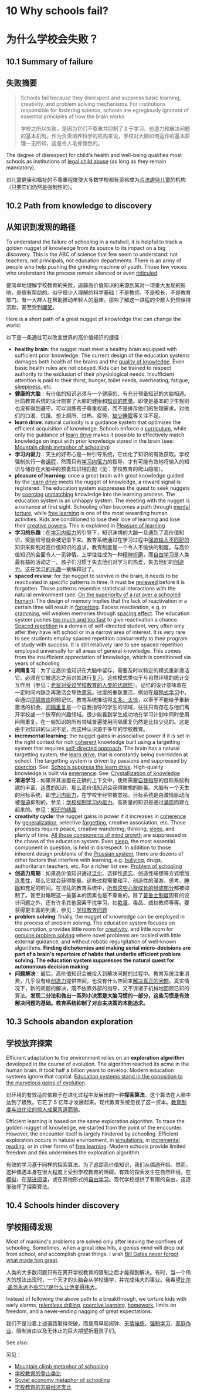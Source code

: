 # 10 Why schools fail?

# 为什么学校会失败？

## 10.1 Summary of failure

## 失败摘要

> Schools fail because they disrespect and suppress basic learning, creativity, and problem solving mechanisms. For institutions responsible for fostering science, schools are egregiously ignorant of essential principles of how the brain works
>
> 学校之所以失败，是因为它们不尊重并抑制了关于学习、创造力和解决问题的基本机制。作为负责培养科学的机构来说，学校对大脑如何运作的基本原理一无所知，这是令人毛骨悚然的。

The degree of disrespect for child's health and well-being qualifies most schools as institutions of [legal child abuse](https://supermemo.guru/wiki/Education_as_a_human_right) (as long as they remain mandatory).

对儿童健康和福祉的不尊重程度使大多数学校都有资格成为[合法虐待儿童](https://supermemo.guru/wiki/Education_as_a_human_right)的机构（只要它们仍然是强制性的）。

## 10.2 Path from knowledge to discovery

## 从知识到发现的路径

To understand the failure of schooling in a nutshell, it is helpful to track a golden nugget of knowledge from its source to its impact on a big discovery. This is the ABC of science that few seem to understand: not teachers, not principals, not education departments. There is an army of people who help pushing the grinding machine of youth. Those few voices who understand the process remain silenced or even [ridiculed](https://supermemo.guru/wiki/Abandon_early_math_instruction!).

要简单地理解学校教育的失败，追踪高价值知识的来源到其对一项重大发现的影响，是很有帮助的。似乎很少人理解的科学基础：不是教师，不是校长，不是教育部门。有一大群人在帮助推动年轻人的磨床。那些了解这一进程的少数人仍然保持沉默，甚至受到[嘲笑](https://supermemo.guru/wiki/Abandon_early_math_instruction!)。

Here is a short path of a great nugget of knowledge that can change the world:

以下是一条通往可以改变世界的高价值知识的捷径：

- **healthy brain**: the nugget must meet a healthy brain equipped with sufficient prior knowledge. The current design of the education systems damages both health of the brains and the [quality of knowledge](https://supermemo.guru/wiki/Crystallization_of_knowledge). Even basic health rules are not obeyed. Kids can be trained to respect authority to the exclusion of their physiological needs. Insufficient attention is paid to their thirst, hunger, toilet needs, overheating, fatigue, [sleepiness](https://supermemo.guru/wiki/Science_of_sleep), etc.
- **健康的大脑**：有价值的知识必须与一个健康的、有充分预备知识的大脑相遇。目前教育系统的设计损害了大脑的健康和[知识的质量](https://supermemo.guru/wiki/Crystallization_of_knowledge)。即使是基本的卫生规则也没有得到遵守。可以训练孩子尊重权威，而不是排斥他们的生理需求。对他们的口渴、饥饿、想上厕所、过热、疲劳、[缺少睡眠](https://supermemo.guru/wiki/Science_of_sleep)等关注不足。
- **learn drive**: natural curiosity is a guidance system that optimizes the efficient acquisition of knowledge. Schools enforce a [curriculum](https://supermemo.guru/wiki/Curriculum), while only the guidance of [learn drive](https://supermemo.guru/wiki/Learn_drive) makes it possible to effectively match knowledge on input with prior knowledge stored in the brain (see: [Mountain climb metaphor of schooling](https://supermemo.guru/wiki/Mountain_climb_metaphor_of_schooling))
- **学习内驱力**：天生的好奇心是一种引导系统，它优化了知识的有效获取。学校强制执行一套[课程](https://supermemo.guru/wiki/Curriculum)，然而只有[学习内驱力](https://supermemo.guru/wiki/Learn_drive)的指导，才有可能有效地将输入的知识与储存在大脑中的预备知识相匹配（见：学校教育的爬山隐喻）。
- **pleasure of learning**: once a great brain with great knowledge guided by the [learn drive](https://supermemo.guru/wiki/Learn_drive) meets the nugget of knowledge, a reward signal is registered. The education system suppresses the quest to seek nuggets by [coercing](https://supermemo.guru/wiki/Coercion) [unmatching](https://supermemo.guru/wiki/Coherence) knowledge into the learning process. The education system is an unhappy system. The meeting with the nugget is a romance at first sight. Schooling often becomes a path through [mental torture](https://supermemo.guru/wiki/Why_kids_hate_school%3F), while [free learning](https://supermemo.guru/wiki/Free_learning) is one of the most rewarding human activities. Kids are conditioned to lose their love of learning and lose their [creative powers](https://supermemo.guru/wiki/Creativity). This is explained in [Pleasure of learning](https://supermemo.guru/wiki/Pleasure_of_learning)
- **学习的乐趣**：在[学习内驱力](https://supermemo.guru/wiki/Learn_drive)的引导下，知识渊博的大脑一旦遇到了高价值知识，奖励信号就会被记录下来。教育系统通过在学习过程中[强迫输入](https://supermemo.guru/wiki/Coercion)[不匹配的](https://supermemo.guru/wiki/Coherence)知识来抑制对高价值知识的追求。教育制度是一个令人不愉快的制度。与高价值知识的会面令人一见钟情。上学往往成为一种[精神折磨](https://supermemo.guru/wiki/Why_kids_hate_school%3F)，而[自由学习](https://supermemo.guru/wiki/Free_learning)是人类最有益的活动之一。孩子们习惯于失去他们对学习的热爱，失去他们的[创造力](https://supermemo.guru/wiki/Creativity)。这在[学习的乐趣](https://supermemo.guru/wiki/Pleasure_of_learning)一章解释过了。
- **spaced review**: for the nugget to survive in the brain, it needs to be reactivated in specific patterns in time. It must be [reviewed](https://supermemo.guru/wiki/Review) before it is forgotten. Those patterns resemble statistical interactions with the natural environment (see: [On the superiority of a rat over a schooled human](https://supermemo.guru/wiki/On_the_superiority_of_a_rat_over_a_schooled_human)). The design of memory implies that the lack of reactivation in a certain time will result in [forgetting](https://supermemo.guru/wiki/Forgetting). Excess reactivation, e.g. in [cramming](https://supermemo.guru/wiki/Cramming), will weaken memories through [spacing effect](https://supermemo.guru/wiki/Spacing_effect). The education system pushes [too much and too fast](https://supermemo.guru/wiki/Futility_of_schooling) to give reactivation a chance. [Spaced repetition](https://supermemo.guru/wiki/Spaced_repetition) is a domain of self-directed student, very often only after they have left school or in a narrow area of interest. It is very rare to see students employ spaced repetition concurrently to their program of study with success. It is still relatively rare to see spaced repetition employed universally for all areas of general knowledge. This comes from the insufficient appreciation of knowledge, which is conditioned via years of schooling
- **间隔复习**：为了让高价值知识在大脑中留存，需要及时以特定的模式重新激活它。必须在它被遗忘之前对其进行[复习](https://supermemo.guru/wiki/Review)。这些模式类似于与自然环境的统计交互作用（参见：[老鼠对受过学校教育的人类的优越性](https://supermemo.guru/wiki/On_the_superiority_of_a_rat_over_a_schooled_human)）。记忆的设计意味着在一定时间内缺乏再激活会导致[遗忘](https://supermemo.guru/wiki/Forgetting)。过度的重新激活，例如在[填鸭式学习](https://supermemo.guru/wiki/Cramming)中，会通过[间隔效应](https://supermemo.guru/wiki/Spacing_effect)削弱记忆。教育系统推动得[太多、太快](https://supermemo.guru/wiki/Futility_of_schooling)，以至于不能给予重新激活的机会。[间隔重复](https://supermemo.guru/wiki/Spaced_repetition)是一个自我指导的学生的领域，往往只有存在与他们离开学校或一个狭窄的兴趣领域。很少能看到学生成功地在学习计划中同时使用间隔重复。在一般知识的所有领域普遍使用间隔重复仍然是比较少见的。这是由于对知识的认识不足，而这种认识源于多年的学校教育。
- **incremental learning**: the nugget gains in associative power if it is set in the right context for rich [coherent](https://supermemo.guru/wiki/Coherence) knowledge built using a targetting system that requires [self-directed approach](https://supermemo.guru/wiki/Self-directed_learning). The brain has a natural targetting system, the [learn drive](https://supermemo.guru/wiki/Learn_drive), that is constantly being overridden at school. The targetting system is driven by passions and suppressed by [coercion](https://supermemo.guru/wiki/Coercion). See: [Schools suppress the learn drive](https://supermemo.guru/wiki/Schools_suppress_the_learn_drive). High-quality knowledge is built via [emergence](https://supermemo.guru/wiki/Emergence). See: [Crystallization of knowledge](https://supermemo.guru/wiki/Crystallization_of_knowledge)
- **渐进学习**：如果将其设置在正确的上下文中，使用需要[自我指导](https://supermemo.guru/wiki/Self-directed_learning)的目标系统构建的丰富、[连贯的](https://supermemo.guru/wiki/Coherence)知识，那么高价值知识会获得联想的能量。大脑有一个天生的目标系统，即[学习内驱力](https://supermemo.guru/wiki/Learn_drive)，在学校里经常被忽视。目标系统是由激情驱动而被[强迫](https://supermemo.guru/wiki/Coercion)抑制的。参见：[学校抑制学习内驱力](https://supermemo.guru/wiki/Schools_suppress_the_learn_drive)。高质量的知识是通过[涌现](https://supermemo.guru/wiki/Emergence)而建立起来的。参见：[知识的结晶](https://supermemo.guru/wiki/Crystallization_of_knowledge)
- **creativity cycle**: the nugget gains in power if it increases in [coherence](https://supermemo.guru/wiki/Coherence) by [generalization](https://supermemo.guru/wiki/Generalization), selective [forgetting](https://supermemo.guru/wiki/Forgetting), creative association, etc. Those processes require peace, creative wandering, thinking, [sleep](https://supermemo.guru/wiki/Sleep), and plenty of time. [All those components of mind growth](https://supermemo.guru/wiki/Natural_creativity_cycle) are suppressed in the chaos of the education system. Even [sleep](https://supermemo.guru/wiki/Science_of_sleep), the most essential component in question, is held in disrespect. In addition to those inherent design problems of the [Prussian system](https://supermemo.guru/wiki/Prussian_system), there are dozens of other factors that interfere with learning, e.g. [bullying](https://supermemo.guru/wiki/Bullying), drugs, authoritarian teachers, etc. For a richer list see: [Problem of schooling](https://supermemo.guru/wiki/Problem_of_schooling)
- **创造力周期**：如果高价值知识通过[泛化](https://supermemo.guru/wiki/Generalization)、选择性[遗忘](https://supermemo.guru/wiki/Forgetting)、创造性联想等方式增加[连贯性](https://supermemo.guru/wiki/Coherence)，那么它就会获得能量。这些过程需要和平、创造性的漫游、思考、[睡眠](https://supermemo.guru/wiki/Sleep)和充足的时间。在混乱的教育系统中，[所有这些心智成长的组成部分](https://supermemo.guru/wiki/Natural_creativity_cycle)都被抑制了。甚至对睡眠这一最基本的因素也是不尊重的。除了[普鲁士制度](https://supermemo.guru/wiki/Prussian_system)固有的设计问题之外，还有许多其他因素干扰学习，如[欺凌](https://supermemo.guru/wiki/Bullying)、毒品、威权教师等等。要获得更丰富的列表，参见：[学校教育问题](https://supermemo.guru/wiki/Problem_of_schooling)
- **problem solving**: finally, the nugget of knowledge can be employed in the process of problem solving. The education system focuses on consumption, provides little room for [creativity](https://supermemo.guru/wiki/Creativity), and little room for [genuine problem solving](https://supermemo.guru/wiki/How_to_solve_any_problem%3F) where novel problems are tackled with little external guidance, and without robotic regurgitation of well-known algorithms. **Finding dichotomies and making serial micro-decisions are part of a brain's repertoire of habits that underlie efficient problem solving. The education system suppresses the natural quest for autonomous decision making**
- **问题解决**：最后，高价值知识会被投入到解决问题的过程中。教育系统注重消费，几乎没有给[创造力](https://supermemo.guru/wiki/Creativity)提供空间，也没有什么空间来[解决真正的问题](https://supermemo.guru/wiki/How_to_solve_any_problem%3F)。真实情况下，新的问题的解决，既不依靠外部的指导，又不诉诸于机械地回顾已知的算法。**发现二分法和做出一系列小决策是大脑习惯的一部分，这些习惯是有效解决问题的基础。教育系统抑制了对自主决策的本能追求。**

## 10.3 Schools abandon exploration

## 学校放弃探索

Efficient adaptation to the environment relies on an **exploration algorithm** developed in the course of evolution. The algorithm reached its acme in the human brain. It took half a billion years to develop. Modern education systems ignore that capital. [Education systems stand in the opposition to the marvelous gains of evolution](https://supermemo.guru/wiki/Education_counteracts_evolution).

对环境的有效适应依赖于在进化过程中发展出的一种**探索算法**。这个算法在人脑中达到了极致。它花了 5 亿年才发展起来。现代教育系统忽视了这一资本。[教育制度与进化论的惊人成果背道而驰](https://supermemo.guru/wiki/Education_counteracts_evolution)。

Efficient learning is based on the same exploration algorithm. To trace the golden nugget of knowledge, we started from the point of the encounter. However, the encounter itself is largely hindered by schooling. Efficient exploration occurs in natural environment, in [simulations](https://supermemo.guru/wiki/PhET_simulations), in [incremental reading](https://supermemo.guru/wiki/Incremental_reading), or in other forms of [free learning](https://supermemo.guru/wiki/Free_learning). Modern schools provide limited freedom and this undermines the exploration algorithm.

有效的学习基于同样的探索算法。为了追踪高价值知识，我们从偶遇开始。然而，这种偶遇本身在很大程度上受到学校教育的阻碍。有效的探索发生在自然环境，在[模拟](https://supermemo.guru/wiki/PhET_simulations)，在[渐进阅读](https://supermemo.guru/wiki/Incremental_reading)，或在其他形式的[自由学习](https://supermemo.guru/wiki/Incremental_reading)。现代学校提供了有限的自由，这逐渐破坏了探索算法。

## 10.4 Schools hinder discovery

## 学校阻碍发现

Most of mankind's problems are solved only after leaving the confines of schooling. Sometimes, when a great idea hits, a genius mind will drop out from school, and accomplish great things. I wish [Bill Gates never forgot what made him great](https://supermemo.guru/wiki/Bill_Gates_is_wrong_about_education).

人类的大多数问题只有在离开学校教育的限制之后才能得到解决。有时，当一个伟大的想法出现时，一个天才的头脑会从学校辍学，并完成伟大的事业。我希望[比尔·盖茨永远不会忘记是什么让他变得伟大](https://supermemo.guru/wiki/Bill_Gates_is_wrong_about_education)。

Instead of following the above path to a breakthrough, we torture kids with early alarms, [relentless drilling](https://supermemo.guru/wiki/Cramming), [coercive learning](https://supermemo.guru/wiki/Coercive_learning), [homework](https://supermemo.guru/wiki/Homework), limits on freedom, and a never-ending nagging of great expectations.

我们不是沿着上述道路取得突破，而是用早起闹钟、[无情操练](https://supermemo.guru/wiki/Cramming)、[强制学习](https://supermemo.guru/wiki/Coercive_learning)、[家庭作业](https://supermemo.guru/wiki/Homework)、限制自由以及无休止的巨大期望折磨孩子们。

See also:

另见：

- [Mountain climb metaphor of schooling](https://supermemo.guru/wiki/Mountain_climb_metaphor_of_schooling)
- [学校教育的登山类比](https://supermemo.guru/wiki/Mountain_climb_metaphor_of_schooling)
- [Soviet economy metaphor of schooling](https://supermemo.guru/wiki/Modern_schooling_is_like_Soviet_economy)
- [学校教育的苏联经济类比](https://supermemo.guru/wiki/Modern_schooling_is_like_Soviet_economy)